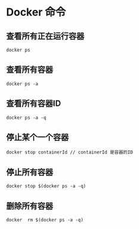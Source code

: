 # Docker 命令

## 查看所有正在运行容器

```shell
docker ps 
```

## 查看所有容器

```shell
docker ps -a
```

## 查看所有容器ID

```shell
docker ps -a -q
```

## 停止某个一个容器

```shell
docker stop containerId // containerId 是容器的ID
```

## 停止所有容器

```shell
docker stop $(docker ps -a -q) 
```

## 删除所有容器

```shell
docker  rm $(docker ps -a -q)
```

